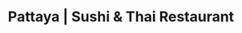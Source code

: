 ---
layout: place
title: "Pattaya | Sushi & Thai Restaurant"
permalink: /alaska/wasilla/pattaya-sushi-thai-restaurant.html
stateAbbr: AK
stateName: Alaska
cityName: Wasilla
place_id: ChIJYa0lTRPeyFYRk037iqC1_7E
photos:
  - name: >-
      places/ChIJYa0lTRPeyFYRk037iqC1_7E/photos/AeeoHcKqYMoTXMzY1tpvAutW7QzyoE1NIVAfF8q70azPvSwZKfsHA3dryb52quRS-aLwgw96yT3WA3i4ipVWA84h9DqPcriBjEp2HlzuT85NKecfDzEmIwh9ZvfkXrmsxlU-hYSmELuHh25rL6gc0cT-r2RivmUUUiGUQJI9XAgEObC7vS7i2ufcbdOPyc9ZWVOOmyy_vKdkpU8UavRYwK83olldYKe8tIz71AATD8lc55ZaJ_atHZzORP-pYzKwUNaYEiyVLcXAxsRBi4UJqD2Xu_jlrfD00whX1EypoTJMaP_DWBYXtu00hPgBMjuluhrmDBTMmny-cEng3g6pghi6XwIQZDtqdjWnlAH3K7agVWyL7W-OooIUuSlCXtoY1-ud86de4QYxsyIOnJ3j2JM1L-bVOqq0Bqstq-H3jiFCe_-ViA
    widthPx: 4624
    heightPx: 3468
    authorAttributions:
      - displayName: Mason Storm
        uri: https://maps.google.com/maps/contrib/108871203406088965387
        photoUri: >-
          https://lh3.googleusercontent.com/a/ACg8ocIasDwf0g8jW7iXDSb9RF97UlhQkQetl3ZlgTByAsDFz_4Pqg=s100-p-k-no-mo
    flagContentUri: >-
      https://www.google.com/local/imagery/report/?cb_client=maps_api_places.places_api&image_key=!1e10!2sCIHM0ogKEICAgID7rKbbRQ&hl=en-US
    googleMapsUri: >-
      https://www.google.com/maps/place//data=!3m4!1e2!3m2!1sCIHM0ogKEICAgID7rKbbRQ!2e10!4m2!3m1!1s0x56c8de134d25ad61:0xb1ffb5a08afb4d93
  - name: >-
      places/ChIJYa0lTRPeyFYRk037iqC1_7E/photos/AeeoHcJiHLuE-G4zQhxAnhaWGSnrfbnYMXwu0tYUWzbx28DHxQ182rPvF7WCXVw4IOQ0_JoN1Bi0zz0mt3gtdepJZ2zhNLEFthhr0O9C7uXuZ8qllw4jf6BdB6CqgpNhxzmo39jdVBUFIy-YMmUcex6SpJxAdYPnAUxB7rqraUn0CFBghm7k5WMI0Tn252GEIMUwtJ0zomoeUAcJVvR9xJVAdfc2ChSw9YOrRelInSQps9NReIWrliHVSSkQVnATwtUflEhlX5CsfIniva-UFLNFTSn_jTZhXtao3v-1nUX5rJ1N_6pwqFtj5uXSdpY_v-z8KSTV_EfdTG8DzVcTMbarkUr0O4uRsoKhmN4Jiqacpw9uuZzMVHu2ITS9e6nJh_7q2iYMwioLe0Y6Ohbcfn7Qtcgl_mKY6g-isZBVYa4bGY23dw
    widthPx: 4000
    heightPx: 1868
    authorAttributions:
      - displayName: Adam Strack
        uri: https://maps.google.com/maps/contrib/108920540540932323807
        photoUri: >-
          https://lh3.googleusercontent.com/a-/ALV-UjXUsVl8MKbysogsxKciFi3ux3Vo82-qQakzXsf_0TwOUIW6x_QV=s100-p-k-no-mo
    flagContentUri: >-
      https://www.google.com/local/imagery/report/?cb_client=maps_api_places.places_api&image_key=!1e10!2sCIHM0ogKEICAgIDBg_XnJQ&hl=en-US
    googleMapsUri: >-
      https://www.google.com/maps/place//data=!3m4!1e2!3m2!1sCIHM0ogKEICAgIDBg_XnJQ!2e10!4m2!3m1!1s0x56c8de134d25ad61:0xb1ffb5a08afb4d93
  - name: >-
      places/ChIJYa0lTRPeyFYRk037iqC1_7E/photos/AeeoHcLpgp0XcPEzWZLgEf-e95BLPbKuJYwcUX46CaSCVFXYfGlfa5RZqV6sgabhIgD8wFPLf9mDPFCAAdZ7uUaRU3BZVmQucFIWH3XA3VQ9fKw3KiBUIwUeC_1RisjYc6dufWhdA1q7JqRuHEsBgFdUPn02cqyLmvo_G_j-VHb6RPusY8dw2PuI-1Zw88n5uNkCVIcgP7m3yOEIETTwv5IuVNguuqHQJBcISVgPXePwFq9msj8tmxGwBI78ROLZFYEhR2kieXw81w-90o3AhJdnT_UDEGb7rsRQBS2IfcjVH7Rc4BJ3xoFQIgf2bbjP-GS7MPPhziHBEPX9kQ8CqsyndLUBLysUYphw2iGgq1VHsizybG_N5pgJ2RIyPepygakvvm2C4IsQOUQ53manJdXZs37mY4d-P_kznzDhXpRGliiElo0
    widthPx: 2992
    heightPx: 2992
    authorAttributions:
      - displayName: Amanda Steward
        uri: https://maps.google.com/maps/contrib/106692687684619478405
        photoUri: >-
          https://lh3.googleusercontent.com/a-/ALV-UjXyY4PGKVHKmRyPmnh5ve-qSUH7CdAu7V9OBir1wUE4sk9ZwLS_=s100-p-k-no-mo
    flagContentUri: >-
      https://www.google.com/local/imagery/report/?cb_client=maps_api_places.places_api&image_key=!1e10!2sCIHM0ogKEICAgIC19af94wE&hl=en-US
    googleMapsUri: >-
      https://www.google.com/maps/place//data=!3m4!1e2!3m2!1sCIHM0ogKEICAgIC19af94wE!2e10!4m2!3m1!1s0x56c8de134d25ad61:0xb1ffb5a08afb4d93
  - name: >-
      places/ChIJYa0lTRPeyFYRk037iqC1_7E/photos/AeeoHcI-N9v-QvqUq0hgYyZm97cmCW1AK85PPLzbmBueNQZODQOERYAhpYu8XgMG6nLK3FgnjiHCpJmikFszY4z_JJqNCQi30SpY6aHv3grwPHOrCzW6sEmMZoN7-dZyry9dy6w3fg-pZ-hVzUzqISeZ7Kiwu-UJCtgU4N1z8pdDpNZNki0SKT8zCIc5lBgfVE1hwuHhT24t4JSKT9Xe-OkKo-MtzabW3VvgcOcsDDcZpKS3WEjQf-ECB5KEuGkz68mMrYjz6G-rbxPCpdLRtuLLqwKnXvcmqCftCo7hN82SwKIHz0tqQTAaet1fmvuswRMAs8TOKMYDxIscP2Tkb2kz-ZHbUF2hspLbNfznLoCbBCntmXMhP_ycc5zdx6yP4oEgdScOHQzsXz9D-qXZ1bHHkrtG3k_QHGtrVjY-A2_cFhgALMZw
    widthPx: 3024
    heightPx: 4032
    authorAttributions:
      - displayName: Crystal Dortch
        uri: https://maps.google.com/maps/contrib/117923424334590699790
        photoUri: >-
          https://lh3.googleusercontent.com/a/ACg8ocJU-hpH5G3Pe2cLBkmBtvIcczPmRq_KowlZA9xDx07ptoJYVg=s100-p-k-no-mo
    flagContentUri: >-
      https://www.google.com/local/imagery/report/?cb_client=maps_api_places.places_api&image_key=!1e10!2sCIHM0ogKEICAgICb4u_w9gE&hl=en-US
    googleMapsUri: >-
      https://www.google.com/maps/place//data=!3m4!1e2!3m2!1sCIHM0ogKEICAgICb4u_w9gE!2e10!4m2!3m1!1s0x56c8de134d25ad61:0xb1ffb5a08afb4d93
  - name: >-
      places/ChIJYa0lTRPeyFYRk037iqC1_7E/photos/AeeoHcLMniZ1pk0vHF49jqOYLbQB81F8xxngf97E-bJw976Ve-8yXi1imDtBw5lYagFf98pa7NAK4V_Yt99pq4Ypsl6b9rFIcVEJWlGCS_62bjx3f_BguzMw0dVHd84DqcxmFSwKmI__Lve7ptKlK48U5mzlMj6MU-Tfum1P4V8vXddmjNHzWI5K6iiXaCi2gz7o8jj07MPHl3epPF0SfHNUws88dBmDkN6JJmW6AYwehJU0BPtnO_elm9D9bRaurJB_qP6fWHpMG4HVhKp5gnZoYfNOxgnrP9JsI1l-h_Qf6S83AUrU_SP5CyB9N8mLgzyfmLdj-vsFK6qvcn12i1iNTg4EvYyrwdsE-lLaSuHo5D_UyHLlZu9NiFMJLSvIRUo9K8Gwp9cEhaCs3NKkwqgPoivgmViAitOcYAHBU1n8kspNoA
    widthPx: 3024
    heightPx: 4032
    authorAttributions:
      - displayName: Melina Regoord
        uri: https://maps.google.com/maps/contrib/116710946198380389397
        photoUri: >-
          https://lh3.googleusercontent.com/a-/ALV-UjW7i1GOMCve1bhjZsLf4deNkkMlDUh3ApRp0N4kPYk-TBqeQgY=s100-p-k-no-mo
    flagContentUri: >-
      https://www.google.com/local/imagery/report/?cb_client=maps_api_places.places_api&image_key=!1e10!2sCIHM0ogKEICAgIDbxPjtQg&hl=en-US
    googleMapsUri: >-
      https://www.google.com/maps/place//data=!3m4!1e2!3m2!1sCIHM0ogKEICAgIDbxPjtQg!2e10!4m2!3m1!1s0x56c8de134d25ad61:0xb1ffb5a08afb4d93
  - name: >-
      places/ChIJYa0lTRPeyFYRk037iqC1_7E/photos/AeeoHcICfUwKwmMqJ1w8bpm9jjUCxpLla_N2r-9BFaJ3HivDuX6TBF5yuQsKdULeUcagbtSHW1XrfNAfJLxAEeVheha2sW_56JscuWyxbTRCpMzprMHKKPQ9fEIPtvEHF4jg-0LIc5vVLS0w20xEostCo2f5IBcqcu_HteZVEGR1Jjf3OdCJDp-U7h8CzUz_wqAGU668iw57nt1TwYv3vhOpiESxLYW8y_7Cv_hOs77UOxkOtWz0rOGrDc9jTL_ptEkZ0Y3gXHU11QCvKGhx8ueFPGUUJLqFj12tzFx4n-p_Hz50b16vCpBaFPSL7b-olzfhhozDXLLkxulRpWcTyv-aIFwa6KuudOSDtwVz1Dnso5d4mkHqE4BWxxZi-s3yU3314g_cNyGv7hZSQQO8pLP4y7Wg_Ve1olFYw2lmPlPS0kk-jQ
    widthPx: 3024
    heightPx: 4032
    authorAttributions:
      - displayName: Samantha Geyer
        uri: https://maps.google.com/maps/contrib/107606381025951027423
        photoUri: >-
          https://lh3.googleusercontent.com/a/ACg8ocIyzdEk-JBAyTmhutjB8cD-Kg44_wR43kkec_EOr23tqAKvQcQ=s100-p-k-no-mo
    flagContentUri: >-
      https://www.google.com/local/imagery/report/?cb_client=maps_api_places.places_api&image_key=!1e10!2sCIHM0ogKEICAgICn0f_HNA&hl=en-US
    googleMapsUri: >-
      https://www.google.com/maps/place//data=!3m4!1e2!3m2!1sCIHM0ogKEICAgICn0f_HNA!2e10!4m2!3m1!1s0x56c8de134d25ad61:0xb1ffb5a08afb4d93
  - name: >-
      places/ChIJYa0lTRPeyFYRk037iqC1_7E/photos/AeeoHcIqFXcF8fW5LIBfXHW8DsOShyu13HJtHPRL9PMQyQOXRS2Iwkd8hfQRrhrWkaxWiQeBSjwXkPIl-yRp9F_poyGzMH-cotGoLJHVW2vEpMioxTF097_BGD4d1ScTgfp1SKQQS9CGL4k-Sebisqw8N42cMgudGgm_lydIlWoYUSeLfM5eOEHWCUR4i1rHTf0XuTFxZLFYxKnNIePh3lWFlR7LWBNuv-3DRGruhqNaJexPBy4jFogGhTsY0RA228Yh3oMGieuYvfvwrSOStCAXCus68N_u6R-nlEiBYgQq02CXS-TsLAwU1_Ixq5iV4wfN5Vgxny9q8WRreaPdfe0uRJKJXAHahNION1rdAy_FM-rAbLu92LUNUpgChsANfikoZf7ZEM9Xk2H8e2KavzUwe0pBMbXlR-XaNN8BOHExV6g
    widthPx: 4032
    heightPx: 3024
    authorAttributions:
      - displayName: Marcy Sowers
        uri: https://maps.google.com/maps/contrib/106562882330320995670
        photoUri: >-
          https://lh3.googleusercontent.com/a-/ALV-UjXZyzBqzhim6-NT1hStoa65xSpOcmlCyTuLAqIQiLrNLc6W-z00xg=s100-p-k-no-mo
    flagContentUri: >-
      https://www.google.com/local/imagery/report/?cb_client=maps_api_places.places_api&image_key=!1e10!2sCIHM0ogKEICAgICsgJnPBw&hl=en-US
    googleMapsUri: >-
      https://www.google.com/maps/place//data=!3m4!1e2!3m2!1sCIHM0ogKEICAgICsgJnPBw!2e10!4m2!3m1!1s0x56c8de134d25ad61:0xb1ffb5a08afb4d93
  - name: >-
      places/ChIJYa0lTRPeyFYRk037iqC1_7E/photos/AeeoHcLQm0GRrUPR67JwnuncyAuFRaLG7xzev5ClmP6I3h1AfyCLdr5dlC69bP4sRwqK-hXGk1zLdfY1rzpAMnAFIFrDx_4Pwo_lQ-xV9p9fYZ5IdFsyPlc07Ym2tbIE74v0xb35TsWlLWlcLO8UxOEPc8Gps4oDdJvmctLLvrtfvbdvJJF-Y8asmpxOuSiVezuC2iLZW71ttijMGenc_O1Ketmcv0oWJ_SbR7nv7A-XghqZau0O7DXC1rtpShIRKAQznYIH-Lmqux1JsbIhksmOXS91hwXG0xplvkQtZF9JsudEuXbx_gEnGMjqW-Yp3XY_KeCyKeSaMw6SgYWD47X36pmknSI7sx4ztqhU53mp1JEHO5to-9MRBVIrxMLICL5QEjYY5cz79y9BUUvHBn_8k3qVfat7ea1jboB1QwNBM6I-D8vM
    widthPx: 4096
    heightPx: 2304
    authorAttributions:
      - displayName: Jyri Larm
        uri: https://maps.google.com/maps/contrib/108220254932563179360
        photoUri: >-
          https://lh3.googleusercontent.com/a-/ALV-UjWroKyBvNb1uaUZ8LCWiSwBoXEyhP66mAGAt3rVyaVpM4eFFR3B=s100-p-k-no-mo
    flagContentUri: >-
      https://www.google.com/local/imagery/report/?cb_client=maps_api_places.places_api&image_key=!1e10!2sCIHM0ogKEICAgICsvL-u3gE&hl=en-US
    googleMapsUri: >-
      https://www.google.com/maps/place//data=!3m4!1e2!3m2!1sCIHM0ogKEICAgICsvL-u3gE!2e10!4m2!3m1!1s0x56c8de134d25ad61:0xb1ffb5a08afb4d93
  - name: >-
      places/ChIJYa0lTRPeyFYRk037iqC1_7E/photos/AeeoHcLd0xks4cYjtxG_LirWt1Je1FB0rmq5Zkw93v_h-gTIkAOgDRG9RXaSVoO-Fxn1UEn3dYIFVYKPoyszWCm2YbQrpEKP0YyFgQ54txXnfxBF9cb7jUNCG6lD2OHW1rUq_70P5t3sufqr1cmiiOfvux4WsCfsTaFKFm1pt-MCu_Rxelr3FTju-ArFY5skQMkzWRSHRzskeX8_7-qvkIx44v_38AjMoZwvRy3OVMPSgmyXjRXOMgwbUUf6v4gRYCyfbD79xdrRnaisiYKe3AtCWX0KpU9co7LsNWbfdZ7Tc27vyh51LUXTeB813twOrSDg0GV4w41hkXWieXQHwENIFmgIzdSVFTM4svunfzsrgEJEfgVEFXw8BBPexcseRvRs_2hvc4MsinE4oqzl6ufOCoLA0dbrz7DEK8loErS--DoUsfL8
    widthPx: 4032
    heightPx: 3024
    authorAttributions:
      - displayName: Manju (Alaskamanju ಅಲಾಸ್ಕಾ ಮಂಜು)
        uri: https://maps.google.com/maps/contrib/115841165586197843883
        photoUri: >-
          https://lh3.googleusercontent.com/a-/ALV-UjXluH7cGKdF9VSRwxsigwCaaIlE3v0NtxtZDLwNumq143F5W97Wfg=s100-p-k-no-mo
    flagContentUri: >-
      https://www.google.com/local/imagery/report/?cb_client=maps_api_places.places_api&image_key=!1e10!2sCIHM0ogKEICAgICknYHpiQE&hl=en-US
    googleMapsUri: >-
      https://www.google.com/maps/place//data=!3m4!1e2!3m2!1sCIHM0ogKEICAgICknYHpiQE!2e10!4m2!3m1!1s0x56c8de134d25ad61:0xb1ffb5a08afb4d93
  - name: >-
      places/ChIJYa0lTRPeyFYRk037iqC1_7E/photos/AeeoHcJEX4EsXMZDIunnoAjD-Y5DGpbb3mqpg9vIkyKtN1AgXeezoZU7AYJ--A8OjMAbysFmx9Wd7yKArru--iTndtsTPLDf5I-awAY9Soj54WyRj4Evq9jQZCXt3leMwOiix7u570KY87O0WbvUGPZHJWdoBsK30a4WDdkdIiou-eAWaCd-K2tV-xGw8yPVnUnyOkbLIeGPEfFilsNuLWWDORCOkRd_gwikxXu039WLbTLz1KU_DoJGEQjHWxz_oOLr7GZ-YyQusZLm7RrI5RhN5HzQcHbkHlSvS5gF_k_tNzTTfeZBORerDmaTqtK7xUrai5MRl877J3U0fAnsA20AHI-jtOR0xqpMyT6jPrmQXxymnYX1CU3Pe7aXVb7bIYqF7t3HA7LwC3qKds7ee_5r-0jRQ9RS9CQmfRE_eM74_1g_aj4
    widthPx: 4032
    heightPx: 1908
    authorAttributions:
      - displayName: Mikhail
        uri: https://maps.google.com/maps/contrib/107636771899299211364
        photoUri: >-
          https://lh3.googleusercontent.com/a-/ALV-UjU6SIQz0hg_GJac9OPXR9KP4yRCsMin2wF5PbhyzdVIsp5oj0Xi=s100-p-k-no-mo
    flagContentUri: >-
      https://www.google.com/local/imagery/report/?cb_client=maps_api_places.places_api&image_key=!1e10!2sCIHM0ogKEICAgICRlM2a0gE&hl=en-US
    googleMapsUri: >-
      https://www.google.com/maps/place//data=!3m4!1e2!3m2!1sCIHM0ogKEICAgICRlM2a0gE!2e10!4m2!3m1!1s0x56c8de134d25ad61:0xb1ffb5a08afb4d93
address: 701 E Parks Hwy STE 105, Wasilla, AK 99654, USA
street: 701 E Parks Hwy STE 105
city: Wasilla
state: AK
zip: '99654'
country: USA
neighborhood: null
latitude: '61.581671'
longitude: '-149.433903'
accessibility_options:
  wheelchairAccessibleParking: true
  wheelchairAccessibleEntrance: true
  wheelchairAccessibleRestroom: true
  wheelchairAccessibleSeating: true
business_status: OPERATIONAL
name: Pattaya | Sushi & Thai Restaurant
google_maps_links:
  directionsUri: >-
    https://www.google.com/maps/dir//''/data=!4m7!4m6!1m1!4e2!1m2!1m1!1s0x56c8de134d25ad61:0xb1ffb5a08afb4d93!3e0
  placeUri: https://maps.google.com/?cid=12826169964905581971
  writeAReviewUri: >-
    https://www.google.com/maps/place//data=!4m3!3m2!1s0x56c8de134d25ad61:0xb1ffb5a08afb4d93!12e1
  reviewsUri: >-
    https://www.google.com/maps/place//data=!4m4!3m3!1s0x56c8de134d25ad61:0xb1ffb5a08afb4d93!9m1!1b1
  photosUri: >-
    https://www.google.com/maps/place//data=!4m3!3m2!1s0x56c8de134d25ad61:0xb1ffb5a08afb4d93!10e5
primary_type: Thai Restaurant
opening_hours:
  regular: null
  current: null
secondary_opening_hours:
  regular:
    weekdayDescriptions: null
    type: null
  current:
    weekdayDescriptions: null
    type: null
phone: (907) 373-0706
price_level: PRICE_LEVEL_MODERATE
price_range: $10 &ndash; $20
rating: '4.3'
rating_count: 225
website: https://www.clover.com/online-ordering/pattaya-sushi-restaurant-wasilla
description: null
reviews: null
parking_options: null
payment_options: null
allow_dogs: null
curbside_pickup: null
delivery: null
dine_in: null
good_for_children: null
good_for_groups: null
good_for_sports: null
live_music: null
menu_for_children: null
outdoor_seating: null
reservable: null
restroom: null
serves_beer: null
serves_breakfast: null
serves_brunch: null
serves_cocktails: null
serves_coffee: null
serves_dinner: null
serves_dessert: null
serves_lunch: null
serves_vegetarian_food: null
serves_wine: null
takeout: null

---